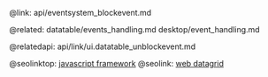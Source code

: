 @link: api/eventsystem_blockevent.md

@related:
	datatable/events_handling.md
    desktop/event_handling.md

@relatedapi:
	api/link/ui.datatable_unblockevent.md



@seolinktop: [javascript framework](https://webix.com)
@seolink: [web datagrid](https://webix.com/widget/datatable/)